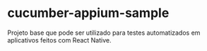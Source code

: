 # cucumber-appium-sample

Projeto base que pode ser utilizado para testes automatizados em aplicativos feitos com React Native.
